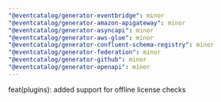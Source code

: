 ```yaml
---
"@eventcatalog/generator-eventbridge": minor
"@eventcatalog/generator-amazon-apigateway": minor
"@eventcatalog/generator-asyncapi": minor
"@eventcatalog/generator-aws-glue": minor
"@eventcatalog/generator-confluent-schema-registry": minor
"@eventcatalog/generator-federation": minor
"@eventcatalog/generator-github": minor
"@eventcatalog/generator-openapi": minor
---
```


feat(plugins): added support for offline license checks
